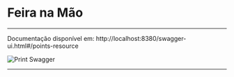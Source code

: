 # Feira na Mão
*****
Documentação disponível em: 
http://localhost:8380/swagger-ui.html#/points-resource

![Print Swagger](https://i.ibb.co/F3wCYG2/feiranamao.png)
**************


